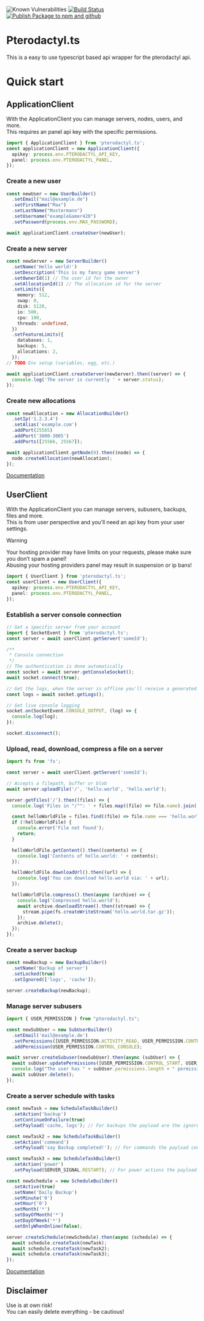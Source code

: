 ![Known Vulnerabilities](https://snyk.io/test/github/BothimTV/PterodactykAPI/badge.svg)
[![Build Status](https://github.com/BothimTV/PterodactylAPI/actions/workflows/build.yml/badge.svg)](https://github.com/BothimTV/PterodactylAPI/actions/workflows/build.yml)
[![Publish Package to npm and github](https://github.com/BothimTV/PterodactylAPI/actions/workflows/publish.yml/badge.svg)](https://github.com/BothimTV/PterodactylAPI/actions/workflows/publish.yml)

# Pterodactyl.ts
This is a easy to use typescript based api wrapper for the pterodactyl api.

# Quick start  
## ApplicationClient  
With the ApplicationClient you can manage servers, nodes, users, and more.  
This requires an panel api key with the specific permissions.

```ts
import { ApplicationClient } from 'pterodactyl.ts';
const applicationClient = new ApplicationClient({
  apikey: process.env.PTERODACTYL_API_KEY,
  panel: process.env.PTERODACTYL_PANEL,
});
```
### Create a new user
```ts
const newUser = new UserBuilder()
  .setEmail("mail@example.de")
  .setFirstName("Max")
  .setLastName("Mustermann")
  .setUsername("exampleGamer420")
  .setPassword(process.env.MAX_PASSWORD);

await applicationClient.createUser(newUser);  
```
### Create a new server
```ts
const newServer = new ServerBuilder()
  .setName('Hello world!')
  .setDescription('This is my fancy game server')
  .setOwnerId(1) // The user id for the owner
  .setAllocationId(1) // The allocation id for the server
  .setLimits({
    memory: 512,
    swap: 0,
    disk: 5120,
    io: 500,
    cpu: 100,
    threads: undefined,
  })
  .setFeatureLimits({
    databases: 1,
    backups: 5,
    allocations: 2,
  });
// TODO Env setup (variables, egg, etc.)

await applicationClient.createServer(newServer).then((server) => {
  console.log('The server is currently ' + server.status);
});
```
### Create new allocations
```ts
const newAllocation = new AllocationBuilder()
  .setIp('1.2.3.4')
  .setAlias('example.com')
  .addPort(25565)
  .addPort('3000-3005')
  .addPorts([25566, 25567]);

await applicationClient.getNode(0).then((node) => {
  node.createAllocation(newAllocation);
});
```

[Documentation](https://pterots.bothimtv.com/classes/ApplicationClient.html)

## UserClient  
With the ApplicationClient you can manage servers, subusers, backups, files and more.  
This is from user perspective and you’ll need an api key from your user settings.

> [!WARNING]  
> Your hosting provider may have limits on your requests, please make sure you don’t spam a panel!  
> Abusing your hosting providers panel may result in suspension or ip bans!

```ts
import { UserClient } from 'pterodactyl.ts';
const userClient = new UserClient({
  apikey: process.env.PTERODACTYL_API_KEY,
  panel: process.env.PTERODACTYL_PANEL,
});
```
### Establish a server console connection
```ts
// Get a specific server from your account
import { SocketEvent } from 'pterodactyl.ts';
const server = await userClient.getServer('someId');

/**
 * Console connection
 */
// The authentication is done automatically
const socket = await server.getConsoleSocket();
await socket.connect(true);

// Get the logs, when the server is offline you'll receive a generated log message
const logs = await socket.getLogs();

// Get live console logging
socket.on(SocketEvent.CONSOLE_OUTPUT, (log) => {
  console.log(log);
});

socket.disconnect();
```
### Upload, read, download, compress a file on a server
```ts
import fs from 'fs';

const server = await userClient.getServer('someId');

// Accepts a filepath, buffer or blob
await server.uploadFile('/', 'hello.world', 'hello.world');

server.getFiles('/').then((files) => {
  console.log('Files in "/"": ' + files.map((file) => file.name).join(', '));

  const helloWorldFile = files.find((file) => file.name === 'hello.world');
  if (!helloWorldFile) {
    console.error('File not found');
    return;
  }

  helloWorldFile.getContent().then((contents) => {
    console.log('Contents of hello.world: ' + contents);
  });

  helloWorldFile.downloadUrl().then((url) => {
    console.log('You can download hello.world via: ' + url);
  });

  helloWorldFile.compress().then(async (archive) => {
    console.log('Compressed hello.world');
    await archive.downloadStream().then((stream) => {
      stream.pipe(fs.createWriteStream('hello.world.tar.gz'));
    });
    archive.delete();
  });
});
```
### Create a server backup
```ts
const newBackup = new BackupBuilder()
  .setName('Backup of server')
  .setLocked(true)
  .setIgnored(['logs', 'cache']);

server.createBackup(newBackup);  
```
### Manage server subusers
```ts
import { USER_PERMISSION } from "pterodactyl.ts";

const newSubUser = new SubUserBuilder()
  .setEmail('mail@example.de')
  .setPermissions([USER_PERMISSION.ACTIVITY_READ, USER_PERMISSION.CONTROL_RESTART])
  .addPermission(USER_PERMISSION.CONTROL_CONSOLE);

await server.createSubuser(newSubUser).then(async (subUser) => {
  await subUser.updatePermissions([USER_PERMISSION.CONTROL_START, USER_PERMISSION.CONTROL_STOP]);
  console.log("The user has " + subUser.permissions.length + " permissions");
  await subUser.delete();
});
```
### Create a server schedule with tasks
```ts
const newTask = new ScheduleTaskBuilder()
  .setAction('backup')
  .setContinueOnFailure(true)
  .setPayload('cache, logs'); // For backups the payload are the ignored files

const newTask2 = new ScheduleTaskBuilder()
  .setAction('command')
  .setPayload('say Backup completed!'); // For commands the payload contains the command

const newTask3 = new ScheduleTaskBuilder()
  .setAction('power')
  .setPayload(SERVER_SIGNAL.RESTART); // For power actions the payload contains the server signal

const newSchedule = new ScheduleBuilder()
  .setActive(true)
  .setName('Daily Backup')
  .setMinute('0')
  .setHour('0')
  .setMonth('*')
  .setDayOfMonth('*')
  .setDayOfWeek('*')
  .setOnlyWhenOnline(false);

server.createSchedule(newSchedule).then(async (schedule) => {
  await schedule.createTask(newTask);
  await schedule.createTask(newTask2);
  await schedule.createTask(newTask3);
});
```

[Documentation](https://pterots.bothimtv.com/classes/UserClient.html)

## Disclaimer

Use is at own risk!  
You can easily delete everything - be cautious!
